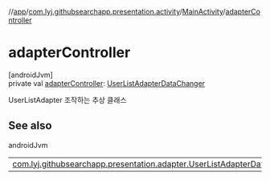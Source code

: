 //[app](../../../index.md)/[com.lyj.githubsearchapp.presentation.activity](../index.md)/[MainActivity](index.md)/[adapterController](adapter-controller.md)

# adapterController

[androidJvm]\
private val [adapterController](adapter-controller.md): [UserListAdapterDataChanger](../../com.lyj.githubsearchapp.presentation.adapter/-user-list-adapter-data-changer/index.md)

UserListAdapter 조작하는 추상 클래스

## See also

androidJvm

| | |
|---|---|
| [com.lyj.githubsearchapp.presentation.adapter.UserListAdapterDataChanger](../../com.lyj.githubsearchapp.presentation.adapter/-user-list-adapter-data-changer/index.md) |  |
